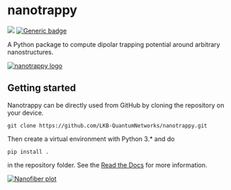# nanotrappy

[![](https://img.shields.io/badge/docs-stable-blue.svg)](https://jrmbr.github.io/nanotrappy)
[![Generic badge](https://img.shields.io/badge/python-3.7|3.8|3.9-blue.svg)](https://www.python.org/downloads/release)

A Python package to compute dipolar trapping potential around arbitrary nanostructures.

[![nanotrappy logo][1]][1]

## Getting started

Nanotrappy can be directly used from GitHub by cloning the
repository on your device.

```
git clone https://github.com/LKB-QuantumNetworks/nanotrappy.git
```

Then create a virtual environment with Python 3.\* and do

```
pip install .
```

in the repository folder. See the [Read the Docs][2] for more information.

[![Nanofiber plot][3]][3]

<!-- [1]: https://github.com/jrmbr/nanotrappy/blob/master/docs/images/nanotrappy_logo.png
[2]: https://jrmbr.github.io/nanotrappy
[3]: https://github.com/jrmbr/nanotrappy/blob/master/docs/images/nanofiber_plot.PNG -->

[1]: https://github.com/LKB-QuantumNetworks/nanotrappy/tree/main/docs/images/nanotrappy_logo.png
[2]: https://LKB-QuantumNetworks.github.io/nanotrappy
[3]: https://github.com/LKB-QuantumNetworks/nanotrappy/tree/main/docs/images/nanofiber_plot.PNG
